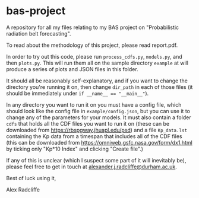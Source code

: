 # bas-project
A repository for all my files relating to my BAS project on "Probabilistic
radiation belt forecasting".

To read about the methodology of this project, please read report.pdf.

In order to try out this code, please run `process_cdfs.py`, `models.py`, and 
then `plots.py`. This will run them all on the sample directory `example` at 
will produce a series of plots and JSON files in this folder.

It should all be reasonably self-explanatory, and if you want to change the 
directory you're running it on, then change `dir_path` in each of those 
files (it should be immediately under `if __name__ == "__main__"`).

In any directory you want to run it on you must have a config file, which 
should look like the config file in `example/config.json`, but you can use 
it to change any of the parameters for your models. It must also contain a 
folder `cdfs` that holds all the CDF files you want to run it on (these can 
be downloaded from https://rbspgway.jhuapl.edu/psd) and a file 
`Kp_data.lst` containing the Kp data from a timespan that includes all of 
the CDF files (this can be downloaded from
https://omniweb.gsfc.nasa.gov/form/dx1.html by ticking only "Kp*10 Index" 
and clicking "Create file".)

If any of this is unclear (which I suspect some part of it will inevitably 
be), please feel free to get in touch at alexander.j.radcliffe@durham.ac.uk.

Best of luck using it,

Alex Radcliffe
